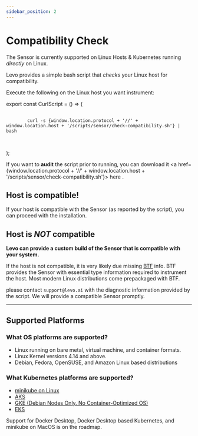 ```yaml
---
sidebar_position: 2
---
```


# Compatibility Check
The Sensor is currently supported on Linux Hosts & Kubernetes running *directly* on Linux.

Levo provides a simple bash script that *checks* your Linux host for compatibility.

Execute the following on the Linux host you want instrument:

export const CurlScript = () => (
  <pre>
    <code>
        curl -s {window.location.protocol + '//' + window.location.host + '/scripts/sensor/check-compatibility.sh'} | bash
    </code>
  </pre>
);

<CurlScript/>

If you want to **audit** the script prior to running, you can download it <a href={window.location.protocol + '//' + window.location.host + '/scripts/sensor/check-compatibility.sh'}> here </a>.

## Host is compatible!

If your host is compatible with the Sensor (as reported by the script), you can proceed with the installation.

## Host is *NOT* compatible

**Levo can provide a custom build of the Sensor that is compatible with your system.**

If the host is not compatible, it is very likely due missing [BTF](https://www.kernel.org/doc/html/latest/bpf/btf.html) info. BTF provides the Sensor with essential type information required to instrument the host. Most modern Linux distributions come prepackaged with BTF.

please contact `support@levo.ai` with the diagnostic information provided by the script. We will provide a compatible Sensor promptly.

-------------------------------------------------------
## Supported Platforms

### What OS platforms are supported?

- Linux running on bare metal, virtual machine, and container formats.
- Linux Kernel versions 4.14 and above.
- Debian, Fedora, OpenSUSE, and Amazon Linux based distributions

### What Kubernetes platforms are supported?
- [minikube on Linux](https://minikube.sigs.k8s.io/docs/)
- [AKS](https://azure.microsoft.com/en-us/services/kubernetes-service/#overview)
- [GKE (Debian Nodes Only. No Container-Optimized OS)](https://cloud.google.com/kubernetes-engine)
- [EKS](https://aws.amazon.com/eks/)

Support for Docker Desktop, Docker Desktop based Kubernetes, and minikube on MacOS is on the roadmap.
